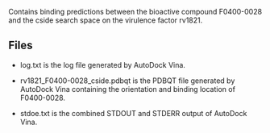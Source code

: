 Contains binding predictions between the bioactive compound F0400-0028 and the cside search space on the virulence factor rv1821.

## Files

- log.txt is the log file generated by AutoDock Vina.

- rv1821_F0400-0028_cside.pdbqt is the PDBQT file generated by AutoDock Vina containing the orientation and binding location of F0400-0028.

- stdoe.txt is the combined STDOUT and STDERR output of AutoDock Vina.

